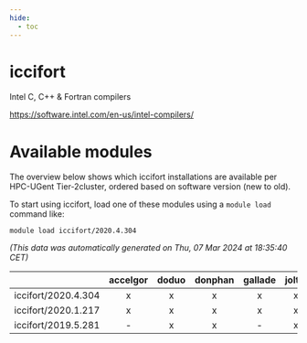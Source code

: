```yaml
---
hide:
  - toc
---
```


iccifort
========


Intel C, C++ & Fortran compilers

https://software.intel.com/en-us/intel-compilers/
# Available modules


The overview below shows which iccifort installations are available per HPC-UGent Tier-2cluster, ordered based on software version (new to old).

To start using iccifort, load one of these modules using a `module load` command like:

```shell
module load iccifort/2020.4.304
```

*(This data was automatically generated on Thu, 07 Mar 2024 at 18:35:40 CET)*  

| |accelgor|doduo|donphan|gallade|joltik|skitty|
| :---: | :---: | :---: | :---: | :---: | :---: | :---: |
|iccifort/2020.4.304|x|x|x|x|x|x|
|iccifort/2020.1.217|x|x|x|x|x|x|
|iccifort/2019.5.281|-|x|x|-|x|x|
